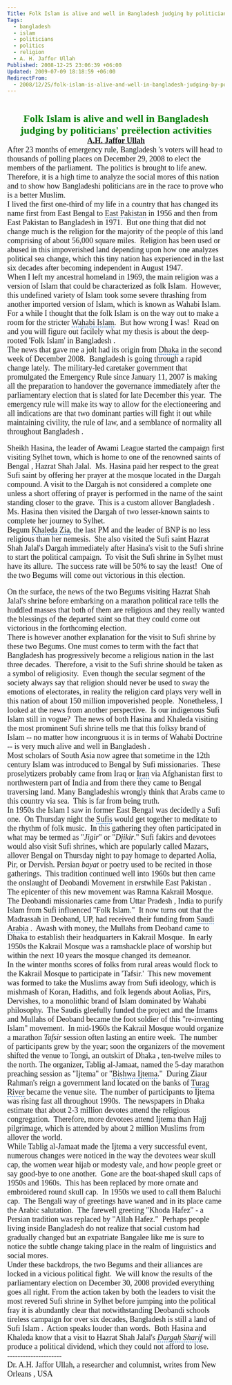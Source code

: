 ```yaml
---
Title: Folk Islam is alive and well in Bangladesh judging by politicians' preëlection activities
Tags:
  - bangladesh
  - islam
  - politicians
  - politics
  - religion
  - A. H. Jaffor Ullah
Published: 2008-12-25 23:06:39 +06:00
Updated: 2009-07-09 18:18:59 +06:00
RedirectFrom:
  - 2008/12/25/folk-islam-is-alive-and-well-in-bangladesh-judging-by-politicians%e2%80%99-preelection-activities/
---
```


<font size="2" face="Arial"> </font>
<p align="center" style="margin: 0in 0in 0pt" class="MsoNormal"><font size="5" color="#008000" face="Garamond"><strong>Folk Islam is alive and well in <span style="background: none transparent scroll repeat 0% 0%; cursor: hand; border-bottom: medium none" id="lw_1230222372_0" class="yshortcuts">Bangladesh</span> judging by politicians' preëlection activities</strong></font></p>
<p align="center" style="margin: 0in 0in 0pt" class="MsoNormal"><span style="font-size: 8pt"></span></p>
<p align="center" style="margin: 0in 0in 0pt" class="MsoNormal"><font size="4" face="Garamond"><strong><a href="https://muktomona.com/Articles/jaffor/">A.H. Jaffor Ullah</a></strong></font></p>
<p style="margin: 0in 0in 0pt" class="MsoNormal"><span style="font-size: 8pt"></span></p>
<p style="margin: 0in 0in 0pt" class="MsoNormal"><span style="font-size: 10pt"><font size="4" face="Garamond">After 23 months of emergency rule, Bangladesh 's voters will head to thousands of polling places on December 29, 2008 to elect the members of the parliament.  The politics is brought to life anew.  Therefore, it is a high time to analyze the social mores of this nation and to show how Bangladeshi politicians are in the race to prove who is a better Muslim.</font></span></p>
<p style="margin: 0in 0in 0pt" class="MsoNormal"><span style="font-size: 10pt"></span></p>
<p style="margin: 0in 0in 0pt" class="MsoNormal"><span style="font-size: 10pt"><font size="4" face="Garamond">I lived the first one-third of my life in a country that has changed its name first from <span id="lw_1230222372_1" class="yshortcuts">East Bengal</span> to <span style="cursor: hand; border-bottom: #0066cc 1px dashed" id="lw_1230222372_2" class="yshortcuts">East Pakistan</span> in 1956 and then from East Pakistan to Bangladesh in 1971.  But one thing that did not change much is the religion for the majority of the people of this land comprising of about 56,000 square miles.  Religion has been used or abused in this impoverished land depending upon how one analyzes political sea change, which this tiny nation has experienced in the last six decades after becoming independent in August 1947.   </font></span></p>
<p style="margin: 0in 0in 0pt" class="MsoNormal"><span style="font-size: 10pt"></span></p>
<p style="margin: 0in 0in 0pt" class="MsoNormal"><span style="font-size: 10pt"><font size="4" face="Garamond">When I left my ancestral homeland in 1969, the main religion was a version of Islam that could be characterized as folk Islam.  However, this undefined variety of Islam took some severe thrashing from another imported version of Islam, which is known as Wahabi Islam.  For a while I thought that the folk Islam is on the way out to make a room for the stricter <span style="cursor: hand; border-bottom: #0066cc 1px dashed" id="lw_1230222372_3" class="yshortcuts">Wahabi Islam</span>.  But how wrong I was!  Read on and you will figure out facilely what my thesis is about the deep-rooted 'Folk Islam' in Bangladesh .</font></span></p>
<p style="margin: 0in 0in 0pt" class="MsoNormal"><span style="font-size: 10pt"></span></p>
<p style="margin: 0in 0in 0pt" class="MsoNormal"><span style="font-size: 10pt"><font size="4" face="Garamond">The news that gave me a jolt had its origin from <span style="cursor: hand; border-bottom: #0066cc 1px dashed" id="lw_1230222372_4" class="yshortcuts">Dhaka</span> in the second week of December 2008.  Bangladesh is going through a rapid change lately.  The military-led <span id="lw_1230222372_5" class="yshortcuts">caretaker government</span> that promulgated the Emergency Rule since January 11, 2007 is making all the preparation to handover the governance immediately after the parliamentary election that is slated for late December this year.  The emergency rule will make its way to allow for the electioneering and all indications are that two dominant parties will fight it out while maintaining civility, the rule of law, and a semblance of normality all throughout Bangladesh .</font></span></p>
<p style="margin: 0in 0in 0pt" class="MsoNormal">&nbsp;</p>
<p style="margin: 0in 0in 0pt" class="MsoNormal"><span style="font-size: 10pt"><font size="4" face="Garamond"><span id="lw_1230222372_6" class="yshortcuts">Sheikh Hasina</span>, the leader of Awami League started the campaign first visiting Sylhet town, which is home to one of the renowned saints of Bengal , Hazrat Shah Jalal.  Ms. Hasina paid her respect to the great Sufi saint by offering her prayer at the mosque located in the Dargah compound. A visit to the Dargah is not considered a complete one unless a short offering of prayer is performed in the name of the saint standing closer to the grave.  This is a custom allover Bangladesh .  Ms. Hasina then visited the Dargah of two lesser-known saints to complete her journey to Sylhet.</font></span></p>
<p style="margin: 0in 0in 0pt" class="MsoNormal"><span style="font-size: 10pt"></span></p>
<p style="margin: 0in 0in 0pt" class="MsoNormal"><span style="font-size: 10pt"><font size="4" face="Garamond">Begum <span style="cursor: hand; border-bottom: #0066cc 1px dashed" id="lw_1230222372_7" class="yshortcuts">Khaleda Zia</span>, the last PM and the leader of BNP is no less religious than her nemesis.  She also visited the Sufi saint Hazrat Shah Jalal's Dargah immediately after Hasina's visit to the Sufi shrine to start the political campaign.  To visit the Sufi shrine in Sylhet must have its allure.  The success rate will be 50% to say the least!  One of the two Begums will come out victorious in this election.</font></span></p>
<p style="margin: 0in 0in 0pt" class="MsoNormal">&nbsp;</p>
<p style="margin: 0in 0in 0pt" class="MsoNormal"><span style="font-size: 10pt"><font size="4" face="Garamond">On the surface, the news of the two Begums visiting Hazrat Shah Jalal's shrine before embarking on a marathon political race tells the huddled masses that both of them are religious and they really wanted the blessings of the departed saint so that they could come out victorious in the forthcoming election.</font></span></p>
<p style="margin: 0in 0in 0pt" class="MsoNormal"><span style="font-size: 10pt"></span></p>
<p style="margin: 0in 0in 0pt" class="MsoNormal"><span style="font-size: 10pt"><font size="4" face="Garamond">There is however another explanation for the visit to Sufi shrine by these two Begums. One must comes to term with the fact that Bangladesh has progressively become a religious nation in the last three decades.  Therefore, a visit to the Sufi shrine should be taken as a symbol of religiosity.  Even though the secular segment of the society always say that religion should never be used to sway the emotions of electorates, in reality the religion card plays very well in this nation of about 150 million impoverished people.  Nonetheless, I looked at the news from another perspective.  Is our indigenous Sufi Islam still in vogue?  The news of both Hasina and Khaleda visiting the most prominent Sufi shrine tells me that this folksy brand of Islam -- no matter how incongruous it is in terms of Wahabi Doctrine -- is very much alive and well in Bangladesh .</font></span></p>
<p style="margin: 0in 0in 0pt" class="MsoNormal"><span style="font-size: 10pt"></span></p>
<p style="margin: 0in 0in 0pt" class="MsoNormal"><span style="font-size: 10pt"><font size="4" face="Garamond">Most scholars of <span id="lw_1230222372_8" class="yshortcuts">South Asia</span> now agree that sometime in the <span id="lw_1230222372_9" class="yshortcuts">12th century</span> Islam was introduced to Bengal by Sufi missionaries.  These proselytizers probably came from <span id="lw_1230222372_10" class="yshortcuts">Iraq</span> or <span style="cursor: hand; border-bottom: #0066cc 1px dashed" id="lw_1230222372_11" class="yshortcuts">Iran</span> via <span id="lw_1230222372_12" class="yshortcuts">Afghanistan</span> first to northwestern part of <span id="lw_1230222372_13" class="yshortcuts">India</span> and from there they came to Bengal traversing land. Many <span id="lw_1230222372_14" class="yshortcuts">Bangladeshis</span> wrongly think that Arabs came to this country via sea.  This is far from being truth.  </font></span></p>
<p style="margin: 0in 0in 0pt" class="MsoNormal"><span style="font-size: 10pt"></span></p>
<p style="margin: 0in 0in 0pt" class="MsoNormal"><span style="font-size: 10pt"><font size="4" face="Garamond">In 1950s the Islam I saw in former <span id="lw_1230222372_15" class="yshortcuts">East Bengal</span> was decidedly a Sufi one.  On Thursday night the <span style="cursor: hand; border-bottom: #0066cc 1px dashed" id="lw_1230222372_16" class="yshortcuts">Sufis</span> would get together to meditate to the rhythm of folk music.  In this gathering they often participated in what may be termed as "<em>Jigir</em>" or "<em>Djikir</em>." Sufi fakirs and devotees would also visit Sufi shrines, which are popularly called Mazars, allover Bengal on Thursday night to pay homage to departed Aolia, Pir, or Dervish. Persian <em>bayat</em> or poetry used to be recited in those gatherings.  This tradition continued well into 1960s but then came the onslaught of Deobandi Movement in <span id="lw_1230222372_17" class="yshortcuts">erstwhile East Pakistan</span> .  The epicenter of this <span id="lw_1230222372_18" class="yshortcuts">new movement</span> was Ramna Kakrail Mosque.  The Deobandi missionaries came from <span id="lw_1230222372_19" class="yshortcuts">Uttar Pradesh</span> , India to purify Islam from Sufi influenced "Folk Islam."  It now turns out that the Madrassah in Deoband, UP, had received their funding from <span style="cursor: hand; border-bottom: #0066cc 1px dashed" id="lw_1230222372_20" class="yshortcuts">Saudi Arabia</span> .  Awash with money, the Mullahs from Deoband came to Dhaka to establish their headquarters in Kakrail Mosque.  In early 1950s the Kakrail Mosque was a ramshackle place of worship but within the next 10 years the mosque changed its demeanor.  </font></span></p>
<p style="margin: 0in 0in 0pt" class="MsoNormal"><span style="font-size: 10pt"></span></p>
<p style="margin: 0in 0in 0pt" class="MsoNormal"><span style="font-size: 10pt"><font size="4" face="Garamond">In the winter months scores of folks from rural areas would flock to the Kakrail Mosque to participate in 'Tafsir.'  This <span id="lw_1230222372_21" class="yshortcuts">new movement</span> was formed to take the Muslims away from Sufi ideology, which is mishmash of <span id="lw_1230222372_22" class="yshortcuts">Koran</span>, <span id="lw_1230222372_23" class="yshortcuts">Hadiths</span>, and folk legends about Aolias, Pirs, <span id="lw_1230222372_24" class="yshortcuts">Dervishes</span>, to a monolithic brand of Islam dominated by Wahabi philosophy.  The Saudis gleefully funded the project and the Imams and Mullahs of Deoband became the foot soldier of this "re-inventing Islam" movement.  In mid-1960s the Kakrail Mosque would organize a marathon <em>Tafsir</em> session often lasting an entire week.  The number of participants grew by the year; soon the organizers of the movement shifted the venue to Tongi, an outskirt of Dhaka , ten-twelve miles to the north. The organizer, Tablig al-Jamaat, named the 5-day marathon preaching session as "Ijtema" or "<span style="cursor: hand; border-bottom: #0066cc 1px dashed" id="lw_1230222372_25" class="yshortcuts">Bishwa Ijtema</span>."  During <span id="lw_1230222372_26" class="yshortcuts">Ziaur Rahman</span>'s reign a government land located on the banks of <span style="cursor: hand; border-bottom: #0066cc 1px dashed" id="lw_1230222372_27" class="yshortcuts">Turag River</span> became the venue site.  The number of participants to Ijtema was rising fast all throughout 1990s.  The newspapers in Dhaka estimate that about 2-3 million devotes attend the religious congregation.  Therefore, more devotees attend Ijtema than <span id="lw_1230222372_28" class="yshortcuts">Hajj pilgrimage</span>, which is attended by about 2 million Muslims from allover the world.</font></span></p>
<p style="margin: 0in 0in 0pt" class="MsoNormal"><span style="font-size: 10pt"></span></p>
<p style="margin: 0in 0in 0pt" class="MsoNormal"><span style="font-size: 10pt"><font size="4" face="Garamond">While Tablig al-Jamaat made the Ijtema a very successful event, numerous changes were noticed in the way the devotees wear skull cap, the women wear hijab or modesty vale, and how people greet or say good-bye to one another.  Gone are the boat-shaped skull caps of 1950s and 1960s.  This has been replaced by more ornate and embroidered round skull cap.  In 1950s we used to call them Baluchi cap.  The Bengali way of greetings have waned and in its place came the Arabic salutation.  The farewell greeting "Khoda Hafez" - a Persian tradition was replaced by "Allah Hafez."  Perhaps people living inside Bangladesh do not realize that social custom had gradually changed but an expatriate Bangalee like me is sure to notice the subtle change taking place in the realm of linguistics and social mores.</font></span></p>
<p style="margin: 0in 0in 0pt" class="MsoNormal"><span style="font-size: 10pt"></span></p>
<p style="margin: 0in 0in 0pt" class="MsoNormal"><span style="font-size: 10pt"><font size="4" face="Garamond">Under these backdrops, the two Begums and their alliances are locked in a vicious political fight.  We will know the results of the parliamentary election on December 30, 2008 provided everything goes all right. From the action taken by both the leaders to visit the most revered Sufi shrine in Sylhet before jumping into the political fray it is abundantly clear that notwithstanding Deobandi schools tireless campaign for over six decades, Bangladesh is still a land of Sufi Islam .  Action speaks louder than words.  Both Hasina and Khaleda know that a visit to Hazrat Shah Jalal's <em><span style="cursor: hand; border-bottom: #0066cc 1px dashed" id="lw_1230222372_29" class="yshortcuts">Dargah Sharif</span></em> will produce a political dividend, which they could not afford to lose.   </font></span></p>
<p style="margin: 0in 0in 0pt" class="MsoNormal"><span style="font-size: 10pt"><font size="4" face="Garamond">---------------------</font></span></p>
<p style="margin: 0in 0in 0pt" class="MsoNormal"><span style="font-size: 10pt"><font size="4" face="Garamond">Dr. A.H. Jaffor Ullah, a researcher and columnist, writes from New Orleans , USA</font></span></p>
